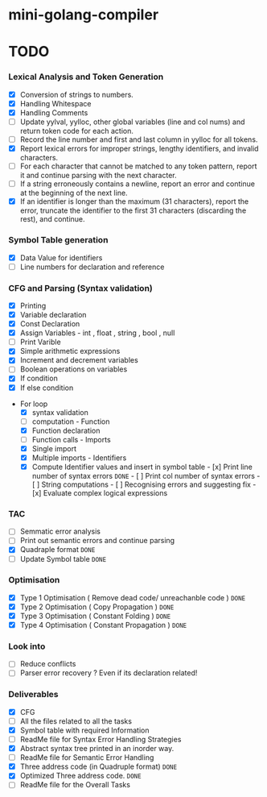 # mini-golang-compiler

# TODO

### Lexical Analysis and Token Generation

  - [x] Conversion of strings to numbers.
  - [x] Handling Whitespace
  - [x] Handling Comments
  - [ ] Update yylval, yylloc, other global variables (line and col nums) and return token code for each action.
  - [ ] Record the line number and first and last column in yylloc for all tokens.
  - [x] Report lexical errors for improper strings, lengthy identifiers, and invalid characters.
  - [ ] For each character that cannot be matched to any token pattern, report it and continue parsing with the next character. 
  - [ ] If a string erroneously contains a newline, report an error and continue at the beginning of the next line.
  - [x] If an identifier is longer than the maximum (31 characters), report the error, truncate the identifier to the first 31 characters (discarding the rest), and continue.

### Symbol Table generation

  - [x] Data Value for identifiers
  - [ ] Line numbers for declaration and reference

### CFG and Parsing (Syntax validation)

   - [x] Printing
   - [x] Variable declaration 
   - [x] Const Declaration
   - [x] Assign Variables - int , float , string , bool , null 
   - [ ] Print Varible 
   - [x] Simple arithmetic expressions
   - [x] Increment and decrement variables
   - [ ] Boolean operations on variables 
   - [x] If condition
   - [x] If else condition
   - For loop 
		- [x] syntax validation 
		- [ ] computation
	- Function
	  - [x] Function declaration
	  - [ ] Function calls
	- Imports
	  - [x] Single import
	  - [x] Multiple imports
	- Identifiers
	  - [x] Compute Identifier values and insert in symbol table
	- [x] Print line number of syntax errors ```DONE```
	- [ ] Print col number of syntax errors
	- [ ] String computations
	- [ ] Recognising errors and suggesting fix
	- [x] Evaluate complex logical expressions
	
### TAC
  - [ ] Semmatic error analysis
  - [ ] Print out semantic errors and continue parsing
  - [x] Quadraple format ```DONE```
  - [ ] Update Symbol table ```DONE```
  
### Optimisation
  - [x] Type 1 Optimisation ( Remove dead code/  unreachanble code ) ```DONE```
  - [x] Type 2 Optimisation ( Copy Propagation ) ```DONE```
  - [x] Type 3 Optimisation ( Constant Folding ) ```DONE```
  - [x] Type 4 Optimisation ( Constant Propagation ) ```DONE```
  
### Look into
  - [ ] Reduce conflicts
  - [ ] Parser error recovery ? Even if its declaration related!
  
### Deliverables
  - [x]  CFG
  - [ ]  All the files related to all the tasks
  - [x]  Symbol table with required Information
  - [ ]  ReadMe file for Syntax Error Handling Strategies
  - [x]  Abstract syntax tree printed in an inorder way.
  - [ ]  ReadMe file for Semantic Error Handling
  - [x]  Three address code (in Quadruple format) ```DONE```
  - [x]  Optimized Three address code. ```DONE```
  - [ ]  ReadMe file for the Overall Tasks
